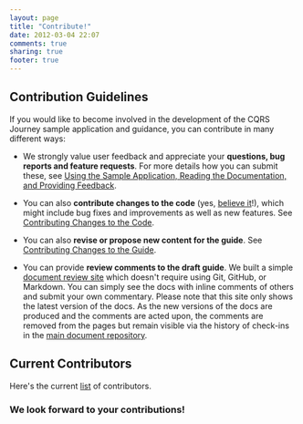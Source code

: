 ```yaml
---
layout: page
title: "Contribute!"
date: 2012-03-04 22:07
comments: true
sharing: true
footer: true
---
```



## Contribution Guidelines

If you would like to become involved in the development of the CQRS Journey sample application and guidance, you can contribute in many different ways:

* We strongly value user feedback and appreciate your **questions, bug reports and feature requests**. For more details how you can submit these, see [Using the Sample Application, Reading the Documentation, and Providing Feedback](https://github.com/mspnp/cqrs-journey-code/blob/dev/README.markdown#sampleapp). 

* You can also **contribute changes to the code** (yes, [believe it](http://localhost:4000/blog/2012/02/25/Taking-Community-Contibutions/)!), which might include bug fixes and improvements as well as new features. See [Contributing Changes to the Code](https://github.com/mspnp/cqrs-journey-code/blob/dev/README.markdown#changecode).

* You can also **revise or propose new content for the guide**. See [Contributing Changes to the Guide](https://github.com/mspnp/cqrs-journey-code/blob/dev/README.markdown#changeguide).  

* You can provide **review comments to the draft guide**. We built a simple [document review site](http://pundit.cloudapp.net) which doesn't require using Git, GitHub, or Markdown. You can simply see the docs with inline comments of others and submit your own commentary. Please note that this site only shows the latest version of the docs. As the new versions of the docs are produced and the comments are acted upon, the comments are removed from the pages but remain visible via the history of check-ins in the [main document repository](https://github.com/mspnp/cqrs-journey-doc). 

## Current Contributors
Here's the current [list](/contributors/members) of contributors.


### We look forward to your contributions!

